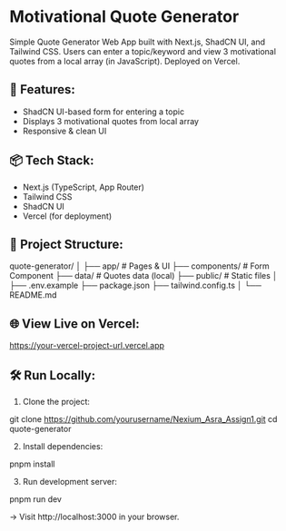 # Motivational Quote Generator

Simple Quote Generator Web App built with Next.js, ShadCN UI, and Tailwind CSS.
Users can enter a topic/keyword and view 3 motivational quotes from a local array (in JavaScript). Deployed on Vercel.


## 🚀 Features:
- ShadCN UI-based form for entering a topic
- Displays 3 motivational quotes from local array
- Responsive & clean UI

## 📦 Tech Stack:
- Next.js (TypeScript, App Router)
- Tailwind CSS
- ShadCN UI
- Vercel (for deployment)

## 📂 Project Structure:

quote-generator/
│
├── app/ # Pages & UI
├── components/ # Form Component
├── data/ # Quotes data (local)
├── public/ # Static files 
│
├── .env.example
├── package.json
├── tailwind.config.ts
│
└── README.md


## 🌐 View Live on Vercel:

https://your-vercel-project-url.vercel.app



## 🛠️ Run Locally:

1. Clone the project:

git clone https://github.com/yourusername/Nexium_Asra_Assign1.git
cd quote-generator

2. Install dependencies:

pnpm install

3. Run development server:

pnpm run dev

-> Visit http://localhost:3000 in your browser.
